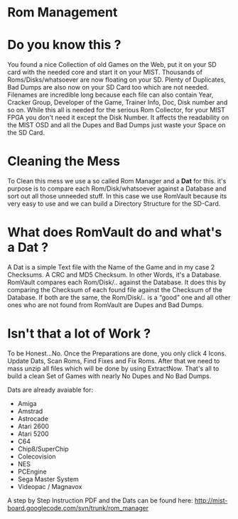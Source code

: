 # Rom Management #


# Do you know this ? #
You found a nice Collection of old Games on the Web, put it on your SD card with the needed core and start it on your MIST. Thousands of Roms/Disks/whatsoever are now floating on your SD. Plenty of Duplicates, Bad Dumps are also now on your SD Card too which are not needed.
Filenames are incredible long because each file can also contain Year, Cracker Group, Developer of the Game, Trainer Info, Doc, Disk number and so on. While this all is needed for the serious Rom Collector, for your MIST FPGA you don't need it except the Disk Number. It affects the readability on the MIST OSD and all the Dupes and Bad Dumps just waste your Space on the SD Card.

# Cleaning the Mess #

To Clean this mess we use a so called Rom Manager and a **Dat** for this. it's purpose is to compare each Rom/Disk/whatsoever against a Database and sort out all those unneeded stuff.
In this case we use RomVault because its very easy to use and we can build a Directory Structure for the SD-Card.

# What does RomVault do and what's a Dat ? #

A Dat is a simple Text file with the Name of the Game and in my case 2 Checksums. A CRC and MD5 Checksum. In other Words, it's a Database. RomVault compares each Rom/Disk/.. against the Database. It does this by comparing the Checksum of each found file against the Checksum of the Database. If both are the same, the Rom/Disk/.. is a “good” one and all other ones who are not found from RomVault are Dupes and Bad Dumps.

# Isn't that a lot of Work ? #

To be Honest...No. Once the Preparations are done, you only click 4 Icons. Update Dats, Scan Roms, Find Fixes and Fix Roms. After that we need to mass unzip all files which will be done by using ExtractNow. That's all to build a clean Set of Games with nearly No Dupes and No Bad Dumps.

Dats are already avaiable for:

  * Amiga
  * Amstrad
  * Astrocade
  * Atari 2600
  * Atari 5200
  * C64
  * Chip8/SuperChip
  * Colecovision
  * NES
  * PCEngine
  * Sega Master System
  * Videopac / Magnavox

A step by Step Instruction PDF and the Dats can be found here: http://mist-board.googlecode.com/svn/trunk/rom_manager